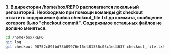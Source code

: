 **3. В директории /home/box/REPO располагается локальный репозиторий. Необходимо при помощи команды git checkout откатить содержимое файла checkout_file.txt до коммита, сообщение которого было "checkout commit". Содержимое остальных файлов не должно меняться.**

```bash
cd /home/box/REPO
git log
git checkout 90752c89fbd73b09976e16e481356c03c1ed4637 checkout_file.txt
```
